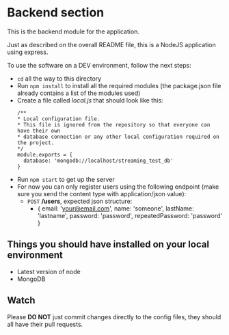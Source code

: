 # Backend section

This is the backend module for the application.

Just as described on the overall README file, this is a NodeJS application using express.

To use the software on a DEV environment, follow the next steps:

* `cd` all the way to this directory
* Run `npm install` to install all the required modules (the package.json file already contains a list of the modules used)
* Create a file called *local.js* that should look like this:
  ```
  /**
  * Local configuration file.
  * This file is ignored from the repository so that everyone can have their own
  * database connection or any other local configuration required on the project.
  */
  module.exports = {
    database: 'mongodb://localhost/streaming_test_db'
  }
  ```
* Run `npm start` to get up the server
* For now you can only register users using the following endpoint (make sure you send the content type with application/json value):
  - `POST` **/users**, expected json structure:
    * { email: 'your@email.com', name: 'someone', lastName: 'lastname', password: 'password', repeatedPassword: 'password' }

## Things you should have installed on your local environment

* Latest version of node
* MongoDB

## Watch

Please **DO NOT** just commit changes directly to the config files, they should all have their pull requests.
